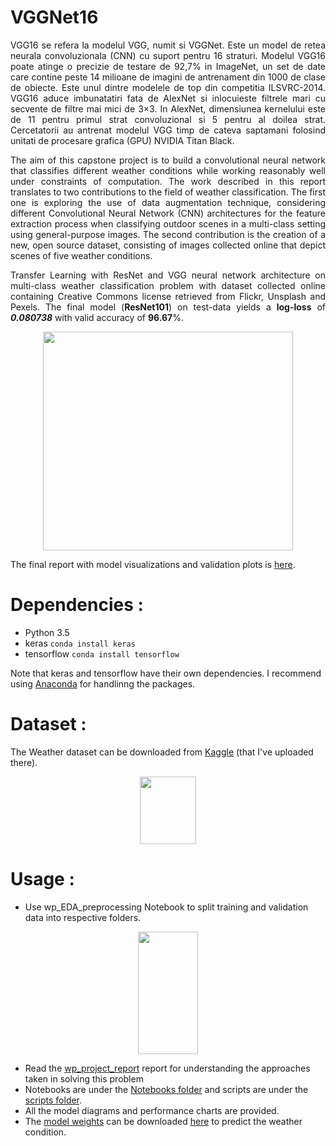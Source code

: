 # VGGNet16 
<p align="justify"> VGG16 se refera la modelul VGG, numit si VGGNet. Este un model de retea neurala convoluzionala (CNN) cu suport pentru 16 straturi. Modelul VGG16 poate atinge o precizie de testare de 92,7% in ImageNet, un set de date care contine peste 14 milioane de imagini de antrenament din 1000 de clase de obiecte. Este unul dintre modelele de top din competitia ILSVRC-2014.
VGG16 aduce imbunatatiri fata de AlexNet si inlocuieste filtrele mari cu secvente de filtre mai mici de 3×3. In AlexNet, dimensiunea kernelului este de 11 pentru primul strat convoluzional si 5 pentru al doilea strat. Cercetatorii au antrenat modelul VGG timp de cateva saptamani folosind unitati de procesare grafica (GPU) NVIDIA Titan Black. 


<p align="justify"> The aim of this capstone project is to build a convolutional neural network that classifies different weather conditions while working reasonably well under constraints of computation. The work described in this report translates to two contributions to the field of weather classification. The first one is exploring the use of data augmentation technique, considering different Convolutional Neural Network (CNN) architectures for the feature extraction process when classifying outdoor scenes in a multi-class setting using general-purpose images. The second contribution is the creation of a new, open source dataset, consisting of images collected online that depict scenes of five weather conditions.

<p align="justify"> Transfer Learning with ResNet and VGG neural network architecture on multi-class weather classification problem with dataset collected online containing Creative Commons license retrieved from Flickr, Unsplash and Pexels. The final model (<b>ResNet101</b>) on test-data yields a <b>log-loss</b> of <b><i>0.080738</i></b> with valid accuracy of <b>96.67</b>%.

<div align="center">
    <img height="350" width="400" src="https://github.com/vijayg15/Multi-class-Weather-Classification/blob/master/figures_and_plots/cm_wo_norm.png">
</div>

The final report with model visualizations and validation plots is [here](https://github.com/vijayg15/Multi-class-Weather-Classification/blob/master/wp_project_report.pdf).


# Dependencies :
- Python 3.5
- keras `conda install keras`
- tensorflow `conda install tensorflow`

Note that keras and tensorflow have their own dependencies. I recommend using [Anaconda](https://www.anaconda.com/) for handlinng the packages.

# Dataset :
The Weather dataset can be downloaded from [Kaggle](https://www.kaggle.com/vijaygiitk/multiclass-weather-dataset) (that I've uploaded there).
<p align="center">
    <img height="108" width="90" src="https://github.com/vijayg15/Multi-class-Weather-Classification/blob/master/figures_and_plots/fol.jpg">
</p>

# Usage : 
- Use wp_EDA_preprocessing Notebook to split training and validation data into respective folders.
<p align="center">
    <img height="196" width="96" src="https://github.com/vijayg15/Multi-class-Weather-Classification/blob/master/figures_and_plots/fol_train_val.jpg">
</p>
        
- Read the [wp_project_report](https://github.com/vijayg15/Multi-class-Weather-Classification/blob/master/wp_project_report.pdf) report for understanding the approaches taken in solving this problem
- Notebooks are under the [Notebooks folder](https://github.com/vijayg15/Multi-class-Weather-Classification/tree/master/Notebooks)  and scripts are under the [scripts folder](https://github.com/vijayg15/Multi-class-Weather-Classification/tree/master/scripts).
- All the model diagrams and performance charts are provided.
- The [model weights](https://github.com/vijayg15/Multi-class-Weather-Classification/releases) can be downloaded [here](https://github.com/vijayg15/Multi-class-Weather-Classification/releases) to predict the weather condition.
